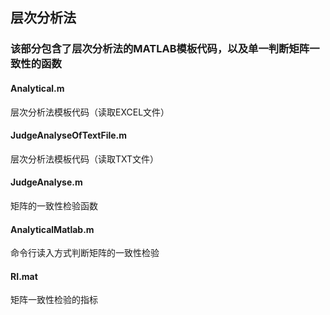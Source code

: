 ## 层次分析法
### 该部分包含了层次分析法的MATLAB模板代码，以及单一判断矩阵一致性的函数
#### Analytical.m
层次分析法模板代码（读取EXCEL文件）
#### JudgeAnalyseOfTextFile.m
层次分析法模板代码（读取TXT文件）
#### JudgeAnalyse.m
矩阵的一致性检验函数
#### AnalyticalMatlab.m
命令行读入方式判断矩阵的一致性检验
#### RI.mat
矩阵一致性检验的指标
